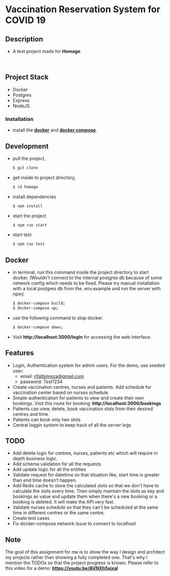 <h1> Vaccination Reservation System for COVID 19 </h1>

## Description

- A test project made for  **Homage**.

<br/>

## Project Stack

- Docker
- Postgres
- Express
- NodeJS
  <br/>

### Installation

- install the **[docker](https://docs.docker.com/engine/install/ubuntu/)** and **[docker compose](https://docs.docker.com/compose/install/)**.
  <br/>


## Development
- pull the project,
  ```sh
  $ git clone 
  ```
- get inside to project directory,
  ```sh
  $ cd homage
  ```
- install dependencies
  ```sh
  $ npm install
  ```
- start the project
  ```sh
  $ npm run start
  ```
- start test
  ```sh
  $ npm run test
  ```

## Docker
- in terminal, run this command inside the project directory to start docker. (Wouldn't connect to the internal postgres db because of some network config which needs to be fixed. Please try manual installation with a local postgres db from the .env.example and run the server with npm)

  ```sh
  $ docker-compose build;
  $ docker-compose up;
  ```

- use the following command to stop docker.

  ```sh
  $ docker-compose down;
  ```

- Visit **http://localhost:3000/login** for accessing the web interface.
  <br/>

## Features
- Login, Authentication system for admin users. For the demo, use seeded user:
    - email: rifatbinreza@gmail.com
    - password: Test1234
- Create vaccination centres, nurses and patients. Add schedule for vaccination center based on nurses schedule
- Simple authentication for patients to view and create their own bookings. Visit this route for booking: **http://localhost:3000/bookings**
- Patients can view, delete, book vaccination slots from their desired centres and time.
- Patients can book only two slots
- Central loggin system to keep track of all the server logs


## TODO
- Add delete logic for centres, nurses, patients etc which will require in depth business logic.
- Add schema validation for all the requests
- Add update logic for all the entities
- Validate request for datetime so that situation like, start time is greater than end time doesn't happen.
- Add Redis cache to store the calculated slots so that we don't have to calculate the slots every time. Then simply maintain the slots as key and bookings as value and update them when there's a new booking or a booking is deleted. It will make the API very fast.
- Validate nurses schedule so that they can't be scheduled at the same time in different centres or the same centre.
- Create test cases
- Fix docker-compose network issue to connect to localhost

## Note
The goal of this assignment for me is to show the way I design and architect my projects rather than showing a fully completed one. That's why I mention the TODOs so that the project progress is known. Please refer to this video for a demo: **https://youtu.be/AVNXh5sjxaI**
